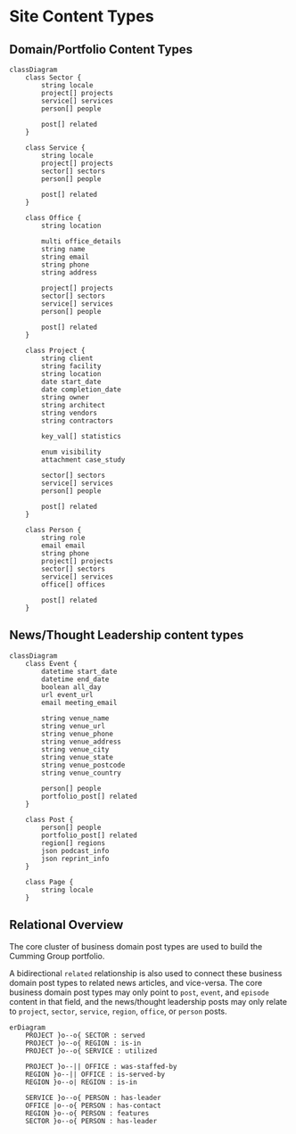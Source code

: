 # Site Content Types

## Domain/Portfolio Content Types

```mermaid
classDiagram
    class Sector {
        string locale
        project[] projects
        service[] services
        person[] people

        post[] related
    }

    class Service {
        string locale
        project[] projects
        sector[] sectors
        person[] people

        post[] related
    }

    class Office {
        string location

        multi office_details
        string name
        string email
        string phone
        string address

        project[] projects
        sector[] sectors
        service[] services
        person[] people

        post[] related
    }

    class Project {
        string client
        string facility
        string location
        date start_date
        date completion_date
        string owner
        string architect
        string vendors
        string contractors

        key_val[] statistics

        enum visibility
        attachment case_study

        sector[] sectors
        service[] services
        person[] people

        post[] related
    }

    class Person {
        string role
        email email
        string phone
        project[] projects
        sector[] sectors
        service[] services
        office[] offices

        post[] related
    }
```

## News/Thought Leadership content types

```mermaid
classDiagram
    class Event {
        datetime start_date
        datetime end_date
        boolean all_day
        url event_url
        email meeting_email

        string venue_name
        string venue_url
        string venue_phone
        string venue_address
        string venue_city
        string venue_state
        string venue_postcode
        string venue_country

        person[] people
        portfolio_post[] related
    }

    class Post {
        person[] people
        portfolio_post[] related
        region[] regions
        json podcast_info
        json reprint_info
    }

    class Page {
        string locale
    }
```

## Relational Overview

The core cluster of business domain post types are used to build the Cumming Group portfolio.

A bidirectional `related` relationship is also used to connect these business domain post types to related news articles, and vice-versa. The core business domain post types may only point to `post`, `event`, and `episode` content in that field, and the news/thought leadership posts may only relate to `project`, `sector`, `service`, `region`, `office`, or `person` posts.

```mermaid
erDiagram
    PROJECT }o--o{ SECTOR : served
    PROJECT }o--o{ REGION : is-in
    PROJECT }o--o{ SERVICE : utilized

    PROJECT }o--|| OFFICE : was-staffed-by
    REGION }o--|| OFFICE : is-served-by
    REGION }o--o| REGION : is-in

    SERVICE }o--o{ PERSON : has-leader
    OFFICE |o--o{ PERSON : has-contact
    REGION }o--o{ PERSON : features
    SECTOR }o--o{ PERSON : has-leader
```

